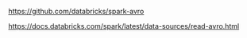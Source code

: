 https://github.com/databricks/spark-avro

https://docs.databricks.com/spark/latest/data-sources/read-avro.html
